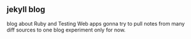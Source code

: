 ## jekyll blog

blog about Ruby and Testing Web apps
gonna try to pull notes from many diff sources to one blog
experiment only for now. 


